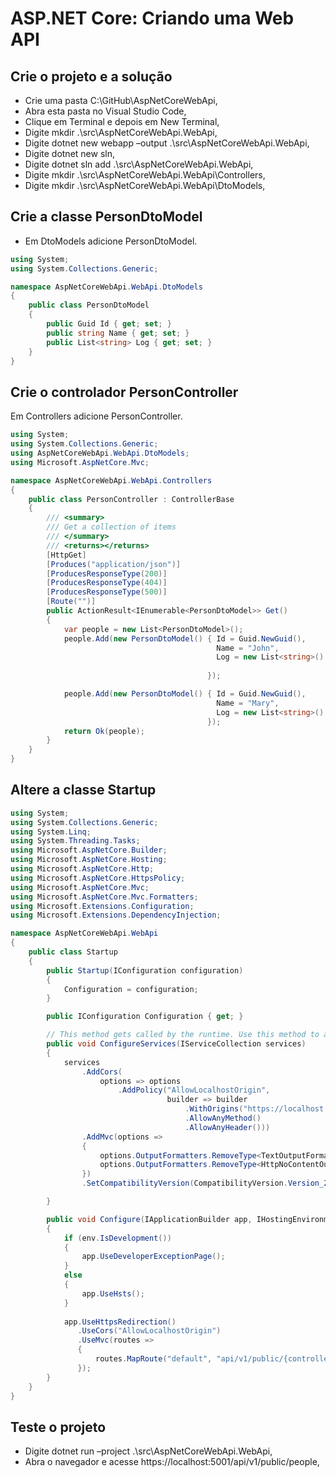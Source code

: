 # ASP.NET Core: Criando uma Web API

## Crie o projeto e a solução

- Crie uma pasta C:\GitHub\AspNetCoreWebApi,
- Abra esta pasta no Visual Studio Code,
- Clique em Terminal e depois em New Terminal,
- Digite mkdir .\src\AspNetCoreWebApi.WebApi,
- Digite dotnet new webapp –output .\src\AspNetCoreWebApi.WebApi\,
- Digite dotnet new sln,
- Digite dotnet sln add .\src\AspNetCoreWebApi.WebApi\,
- Digite mkdir .\src\AspNetCoreWebApi.WebApi\Controllers,
- Digite mkdir .\src\AspNetCoreWebApi.WebApi\DtoModels, 

## Crie a classe PersonDtoModel

- Em DtoModels adicione PersonDtoModel.

```csharp
using System;
using System.Collections.Generic;

namespace AspNetCoreWebApi.WebApi.DtoModels
{
    public class PersonDtoModel
    {
        public Guid Id { get; set; }
        public string Name { get; set; }
        public List<string> Log { get; set; }
    }
}
```

## Crie o controlador PersonController

Em Controllers adicione PersonController.

```csharp
using System;
using System.Collections.Generic;
using AspNetCoreWebApi.WebApi.DtoModels;
using Microsoft.AspNetCore.Mvc;

namespace AspNetCoreWebApi.WebApi.Controllers
{
    public class PersonController : ControllerBase
    {
        /// <summary>
        /// Get a collection of items
        /// </summary>
        /// <returns></returns>
        [HttpGet]
        [Produces("application/json")]
        [ProducesResponseType(200)]
        [ProducesResponseType(404)]
        [ProducesResponseType(500)]
        [Route("")]
        public ActionResult<IEnumerable<PersonDtoModel>> Get()
        {
            var people = new List<PersonDtoModel>();
            people.Add(new PersonDtoModel() { Id = Guid.NewGuid(),
                                              Name = "John",
                                              Log = new List<string>() { "Alter Name",
                                                                         "New log" }
                                            });

            people.Add(new PersonDtoModel() { Id = Guid.NewGuid(),
                                              Name = "Mary",
                                              Log = new List<string>() { "New register"}
                                            });
            return Ok(people);
        }
    }
}
```

## Altere a classe Startup

```csharp
using System;
using System.Collections.Generic;
using System.Linq;
using System.Threading.Tasks;
using Microsoft.AspNetCore.Builder;
using Microsoft.AspNetCore.Hosting;
using Microsoft.AspNetCore.Http;
using Microsoft.AspNetCore.HttpsPolicy;
using Microsoft.AspNetCore.Mvc;
using Microsoft.AspNetCore.Mvc.Formatters;
using Microsoft.Extensions.Configuration;
using Microsoft.Extensions.DependencyInjection;

namespace AspNetCoreWebApi.WebApi
{
    public class Startup
    {
        public Startup(IConfiguration configuration)
        {
            Configuration = configuration;
        }

        public IConfiguration Configuration { get; }

        // This method gets called by the runtime. Use this method to add services to the container.
        public void ConfigureServices(IServiceCollection services)
        {
            services
                .AddCors(
                    options => options
                        .AddPolicy("AllowLocalhostOrigin",
                                   builder => builder
                                       .WithOrigins("https://localhost:5001/", "http://localhost:5000/")
                                       .AllowAnyMethod()
                                       .AllowAnyHeader()))
                .AddMvc(options =>
                {
                    options.OutputFormatters.RemoveType<TextOutputFormatter>();
                    options.OutputFormatters.RemoveType<HttpNoContentOutputFormatter>();
                })
                .SetCompatibilityVersion(CompatibilityVersion.Version_2_1);

        }

        public void Configure(IApplicationBuilder app, IHostingEnvironment env)
        {
            if (env.IsDevelopment())
            {
                app.UseDeveloperExceptionPage();
            }
            else
            {
                app.UseHsts();
            }
            
            app.UseHttpsRedirection()
               .UseCors("AllowLocalhostOrigin")
               .UseMvc(routes =>
               {
                   routes.MapRoute("default", "api/v1/public/{controller=home}/{action=index}/{id?}");
               });
        }
    }
}
```

## Teste o projeto

- Digite dotnet run –project .\src\AspNetCoreWebApi.WebApi\,
- Abra o navegador e acesse https://localhost:5001/api/v1/public/people,
